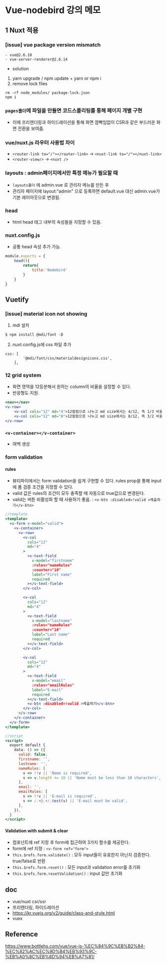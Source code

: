 # Vue-nodebird 강의 메모
## 1 Nuxt 적용
### [issue] vue package version mismatch
```
- vue@2.6.10
- vue-server-renderer@2.6.14
```
- solution
1. yarn upgrade / npm update + yarn or npm i
2. remove lock files
```
rm -rf node_modules/ package-lock.json
npm i
```

### `pages폴더`에 파일을 만들면 코드스플리팅를 통해 페이지 개별 구현
- 이때 프리렌더링과 하이드레이션을 통해 화면 깜빡임없이 CSR과 같은 부드러운 화면 전환을 보여줌.

### vue/nuxt.js 라우터 사용법 차이
- `<router-link to="/"></router-link>` -> `<nuxt-link to="/"></nuxt-link>` 
- `<router-view/>` -> `<nuxt />` 

### layouts : admin페이지에서만 특정 메뉴가 필요할 때
- `layouts폴더` 에 admin.vue 로 관리자 메뉴를 만든 후
- 관리자 페이지에 layout:"admin" 으로 등록하면 default.vue 대신 admin.vue가 기본 레이아웃으로 변경됨.

### head
- html head 태그 내부의 속성들을 지정할 수 있음.

### nuxt.config.js
- 공통 head 속성 추가 가능.
```jsx
module.exports = {
    head(){
        return{
            title:'Nodebird'
        }
    }
}
```

## Vuetify
### [issue] material icon not showing
1. mdi 설치
```
$ npm install @mdi/font -D
```

2. nuxt.config.js에 css 파일 추가
```
css: [
        '@mdi/font/css/materialdesignicons.css',
    ],
```

### 12 grid system
- 화면 영역을 12등분해서 원하는 column의 비율을 설정할 수 있다.
- 반응형도 지원.
```jsx
<nav></nav>
<v-row>
    <v-col cols="12" md="4">12컬럼으로 나누고 md size에서는 4/12, 즉 1/3 비율을 컬럼 영역으로 설정.</v-col>
    <v-col cols="12" md="8">12컬럼으로 나누고 md size에서는 8/12, 즉 3/2 비율을 컬럼 영역으로 설정</v-col>
</v-row>
```

### `<v-container></v-container>`
- 여백 생성

### form validation
#### rules
- 뷰티파이에서는 form validation을 쉽게 구현할 수 있다. rules prop을 통해 input에 폼 검증 조건을 지정할 수 있다.
- valid 값은 rules의 조건이 모두 충족할 때 자동으로 true값으로 변경된다.
- valid는 버튼 비활성화 할 때 사용하기 좋음. : `<v-btn :disabled=!valid >제출하기</v-btn>`

```jsx
//template
<template>
  <v-form v-model="valid">
    <v-container>
      <v-row>
        <v-col
          cols="12"
          md="4"
        >
          <v-text-field
            v-model="firstname"
            :rules="nameRules"
            :counter="10"
            label="First name"
            required
          ></v-text-field>
        </v-col>

        <v-col
          cols="12"
          md="4"
        >
          <v-text-field
            v-model="lastname"
            :rules="nameRules"
            :counter="10"
            label="Last name"
            required
          ></v-text-field>
        </v-col>

        <v-col
          cols="12"
          md="4"
        >
          <v-text-field
            v-model="email"
            :rules="emailRules"
            label="E-mail"
            required
          ></v-text-field>
          <v-btn :disabled=!valid >제출하기</v-btn>
        </v-col>
      </v-row>
    </v-container>
  </v-form>
</template>
```
```jsx
//script
<script>
  export default {
    data: () => ({
      valid: false,
      firstname: '',
      lastname: '',
      nameRules: [
        v => !!v || 'Name is required',
        v => v.length <= 10 || 'Name must be less than 10 characters',
      ],
      email: '',
      emailRules: [
        v => !!v || 'E-mail is required',
        v => /.+@.+/.test(v) || 'E-mail must be valid',
      ],
    }),
  }
</script>
```
#### Validation with submit & clear
- 컴포넌트에 ref 지정 후 form에 접근하여 3가지 함수를 제공한다.
- form에 ref 지정 : `<v-form ref="form">`
- `this.$refs.form.validate()` : 모두 input들이 유효한지 아닌지 검증한다. true/false로 반환
- `this.$refs.form.reset()` : 모든 input과 validation error를 초기화
- `this.$refs.form.resetValidation()` : input 값만 초기화



## doc
- vue/nuxt csr/ssr
- 프리렌더링, 하이드레이션
- https://kr.vuejs.org/v2/guide/class-and-style.html
- vuex
## Reference
https://www.bottlehs.com/vue/vue-js-%EC%84%9C%EB%B2%84-%EC%82%AC%EC%9D%B4%EB%93%9C-%EB%A0%8C%EB%8D%94%EB%A7%81/
